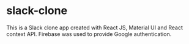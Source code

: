 # slack-clone
This is a Slack clone app created with React JS, Material UI and React context API. Firebase was used to provide Google authentication.
